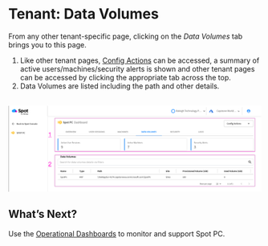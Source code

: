 <meta name="robots" content="noindex">

# Tenant: Data Volumes
From any other tenant-specific page, clicking on the _Data Volumes_ tab brings you to this page.

1. Like other tenant pages, [Config Actions](spot-pc/features/spot-pc-console/tenant/config-actions) can be accessed, a summary of active users/machines/security alerts is shown and other tenant pages can be accessed by clicking the appropriate tab across the top.
2. Data Volumes are listed including the path and other details.

<br><a href="https://docs.spot.io/spot-pc/_media/features-spot-pc-console-tenant-data-volumes-01.png" target="_blank"><img src="/spot-pc/_media/features-spot-pc-console-tenant-data-volumes-01.png" alt="Click to Enlarge" width="1000"> </a>

## What’s Next?

Use the [Operational Dashboards](spot-pc/features/spot-pc-console/tenant/) to monitor and support Spot PC.
